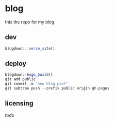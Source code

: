 # blog

this the repo for my blog

## dev

```r
blogdown:::serve_site()
```

## deploy

```r
blogdown::hugo_build()
git add public
git commit -m "new blog post"
git subtree push --prefix public origin gh-pages
```

## licensing

*todo*
